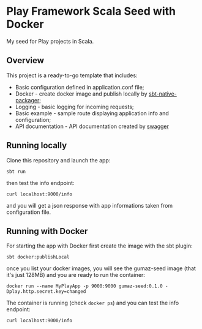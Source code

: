 # Play Framework Scala Seed with Docker

My seed for Play projects in Scala.  

## Overview
This project is a ready-to-go template that includes:

* Basic configuration defined in application.conf file;
* Docker - create docker image and publish locally by [sbt-native-packager](https://github.com/sbt/sbt-native-packager);
* Logging - basic logging for incoming requests;
* Basic example - sample route displaying application info and configuration;
* API documentation - API documentation created by [swagger](https://github.com/iheartradio/play-swagger)

## Running locally

Clone this repository and launch the app:

```
sbt run
```

then test the info endpoint:

```
curl localhost:9000/info
```

and you will get a json response with app 
informations taken from configuration file.

## Running with Docker

For starting the app with Docker first 
create the image with the sbt plugin:

```
sbt docker:publishLocal
```

once you list your docker images, you will see
the gumaz-seed image (that it's just 128MB) and you
are ready to run the container:

```
docker run --name MyPlayApp -p 9000:9000 gumaz-seed:0.1.0 -Dplay.http.secret.key=changed
```

The container is running (check ```docker ps```) 
and you can test the info endpoint:

```
curl localhost:9000/info
```